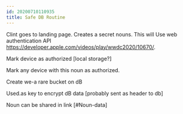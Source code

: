 ```yaml
---
id: 20200710110935
title: Safe DB Routine
---
```


Clint goes to landing page. Creates a secret nouns. This will 
Use web authentication API https://developer.apple.com/videos/play/wwdc2020/10670/.

Mark device as authorized [local storage?]

Mark any device with this noun as authorized.

Create we-a rare bucket on dB

Used.as key to encrypt dB data [probably sent as header to db]

Noun can be shared in link [#Noun-data]
